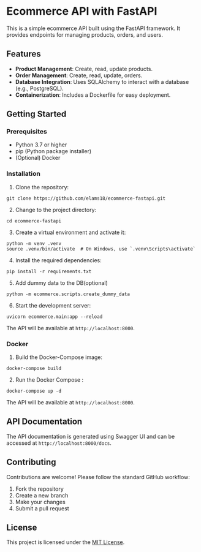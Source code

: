 # Ecommerce API with FastAPI

This is a simple ecommerce API built using the FastAPI framework. It provides endpoints for managing products, orders, and users.

## Features

- **Product Management**: Create, read, update products.
- **Order Management**: Create, read, update, orders.
- **Database Integration**: Uses SQLAlchemy to interact with a database (e.g., PostgreSQL).
- **Containerization**: Includes a Dockerfile for easy deployment.

## Getting Started

### Prerequisites

- Python 3.7 or higher
- pip (Python package installer)
- (Optional) Docker

### Installation

1. Clone the repository:

```
git clone https://github.com/elams18/ecommerce-fastapi.git
```

2. Change to the project directory:

```
cd ecommerce-fastapi
```

3. Create a virtual environment and activate it:

```
python -m venv .venv
source .venv/bin/activate  # On Windows, use `.venv\Scripts\activate`
```

4. Install the required dependencies:

```
pip install -r requirements.txt
```
5. Add dummy data to the DB(optional)

```
python -m ecommerce.scripts.create_dummy_data
```
6. Start the development server:

```
uvicorn ecommerce.main:app --reload
```

The API will be available at `http://localhost:8000`.

### Docker

1. Build the Docker-Compose image:

```
docker-compose build
```

2. Run the Docker Compose :

```
docker-compose up -d
```

The API will be available at `http://localhost:8000`.

## API Documentation

The API documentation is generated using Swagger UI and can be accessed at `http://localhost:8000/docs`.

## Contributing

Contributions are welcome! Please follow the standard GitHub workflow:

1. Fork the repository
2. Create a new branch
3. Make your changes
4. Submit a pull request

## License

This project is licensed under the [MIT License](LICENSE).


